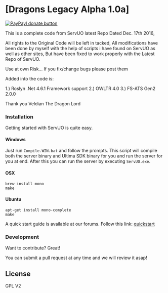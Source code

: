 # [Dragons Legacy Alpha 1.0a]

[![PayPayl donate button](https://www.paypalobjects.com/it_IT/IT/i/btn/btn_donateCC_LG.gif)](https://www.paypal.me/DragonsLegacy "Help US support this project using Paypal")

This is a complete code from ServUO latest Repo Dated Dec. 17th 2016,

All rights to the Original Code will be left in tacked, All modifications have been done by myself with the help of scripts i have found on ServUO as well as other sites, 
But have been fixed to work properly with the Latest Repo of ServUO.

Use at own Risk... If you fix/change bugs please post them

Added into the code is:

1.) Roslyn .Net 4.6.1 Framework support
2.) OWLTR 4.0
3.) FS-ATS Gen2 2.0.0

Thank you
Veldian The Dragon Lord 

### Installation

Getting started with ServUO is quite easy.

#### Windows
Just run `Compile.WIN.bat` and follow the prompts. This script will compile both the server binary and Ultima SDK binary for you and run the server for you at end. After this you can run the server by executing `ServUO.exe`.

#### OSX
`brew install mono`  
`make`

#### Ubuntu
`apt-get install mono-complete`  
`make`

A quick start guide is available at our forums. Follow this link: [quickstart]

### Development

Want to contribute? Great!

You can submit a pull request at any time and we will review it asap!

License
----

GPL V2




   [ServUO]: <https://servuo.com>
   [quickstart]: <https://www.servuo.com/tutorials/getting-started-with-servuo.2/>
